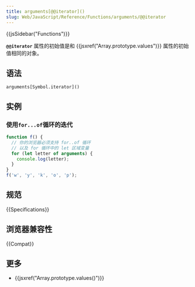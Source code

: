 ```yaml
---
title: arguments[@@iterator]()
slug: Web/JavaScript/Reference/Functions/arguments/@@iterator
---
```


{{jsSidebar("Functions")}}

**`@@iterator`** 属性的初始值是和 {{jsxref("Array.prototype.values")}} 属性的初始值相同的对象。

## 语法

```plain
arguments[Symbol.iterator]()
```

## 实例

### 使用`for...of`循环的迭代

```js
function f() {
  // 你的浏览器必须支持 for..of 循环
  // 以及 for 循环中的 let 区域变量
  for (let letter of arguments) {
    console.log(letter);
  }
}
f('w', 'y', 'k', 'o', 'p');
```

## 规范

{{Specifications}}

## 浏览器兼容性

{{Compat}}

## 更多

- {{jsxref("Array.prototype.values()")}}
